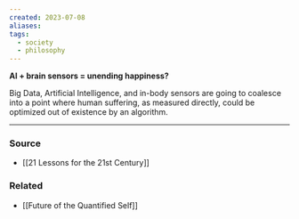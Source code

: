 ```yaml
---
created: 2023-07-08
aliases: 
tags:
  - society
  - philosophy
---
```

**AI + brain sensors = unending happiness?**

Big Data, Artificial Intelligence, and in-body sensors are going to coalesce into a point where human suffering, as measured directly, could be optimized out of existence by an algorithm.

---

### Source
- [[21 Lessons for the 21st Century]]

### Related
- [[Future of the Quantified Self]]
